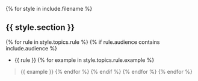 {% for style in include.filename %}
## {{ style.section }}
{% for rule in style.topics.rule %}
{% if rule.audience contains include.audience %}
* {{ rule }}
{% for example in style.topics.rule.example %}
> {{ example }}
{% endfor %}
{% endif %}
{% endfor %}
{% endfor %}